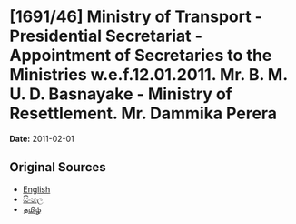# [1691/46] Ministry of Transport - Presidential Secretariat - Appointment of Secretaries to the Ministries w.e.f.12.01.2011. Mr. B. M. U. D. Basnayake - Ministry of Resettlement. Mr. Dammika Perera

**Date:** 2011-02-01

## Original Sources

- [English](https://documents.gov.lk/view/extra-gazettes/2011/2/1691-46_E.pdf)
- [සිංහල](https://documents.gov.lk/view/extra-gazettes/2011/2/1691-46_S.pdf)
- [தமிழ்](https://documents.gov.lk/view/extra-gazettes/2011/2/1691-46_T.pdf)
